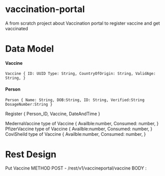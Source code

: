 # vaccination-portal
A from scratch project about Vaccination portal to register vaccine and get vaccinated


# Data Model

#### Vaccine
`
Vaccine
{
  ID: UUID
  Type: String,
  CountryOfOrigin: String,
  ValidAge: String,
}
`

#### Person
`Person
{
  Name: String,
  DOB:String,
  ID: String,
  Verified:String
  DosageNumber:String
}`

Register
{
Person_ID, Vaccine, DateAndTime
}

MedernaVaccine type of Vaccine
{
  Availble:number,
  Consumed: number,
}
PfizerVaccine type of Vaccine
{
  Availble:number,
  Consumed: number,
}
CoviSheild type of Vaccine
{
  Availble:number,
  Consumed: number,
}


# Rest Design

Put Vaccine 
METHOD POST - /rest/v1/vaccineportal/vaccine
         BODY : 
          
                
